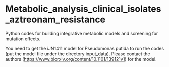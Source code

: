 # Metabolic_analysis_clinical_isolates_aztreonam_resistance
Python codes for building integrative metabolic models and screening for mutation effects.

You need to get the iJN1411 model for Pseudomonas putida to run the codes (put the model file under the directory input_data). Please contact the authors (https://www.biorxiv.org/content/10.1101/139121v1) for the model.

